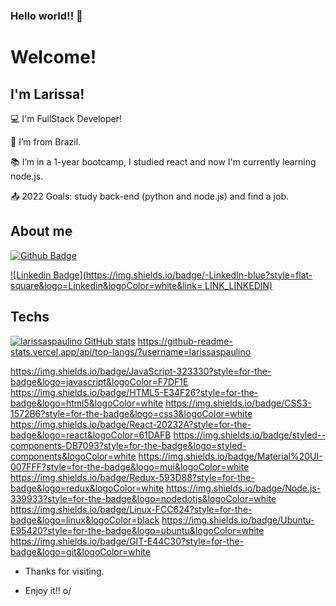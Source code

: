 ### Hello world!! 👋

<!--
**larissaspaulino/larissaspaulino** is a ✨ _special_ ✨ repository because its `README.md` (this file) appears on your GitHub profile.

Here are some ideas to get you started:

- 🔭 I’m currently working on ...
- 🌱 I’m currently learning ...
- 👯 I’m looking to collaborate on ...
- 🤔 I’m looking for help with ...
- 💬 Ask me about ...
- 📫 How to reach me: ...
- 😄 Pronouns: ...
- ⚡ Fun fact: ...
-->

# Welcome!

 

## I'm Larissa!

 

:computer: I'm FullStack Developer!

:house_with_garden: I’m from Brazil.

:books: I’m in a 1-year bootcamp, I studied react and now I'm currently learning node.js.  

:outbox_tray: 2022 Goals: study back-end (python and node.js) and find a job.



## About me

[![Github Badge](https://img.shields.io/badge/-Github-000?style=flat-square&logo=Github&logoColor=white&link=LINK_GIT)](https://github.com/larissaspaulino)

[![Linkedin Badge](https://img.shields.io/badge/-LinkedIn-blue?style=flat-square&logo=Linkedin&logoColor=white&link= LINK_LINKEDIN)](https://www.linkedin.com/in/larissaspaulino/)

## Techs

[![larissaspaulino GitHub stats](https://github-readme-stats.vercel.app/api?username=larissaspaulino)](https://github.com/larissaspaulino/github-readme-stats)
https://github-readme-stats.vercel.app/api/top-langs/?username=larissaspaulino

https://img.shields.io/badge/JavaScript-323330?style=for-the-badge&logo=javascript&logoColor=F7DF1E
https://img.shields.io/badge/HTML5-E34F26?style=for-the-badge&logo=html5&logoColor=white
https://img.shields.io/badge/CSS3-1572B6?style=for-the-badge&logo=css3&logoColor=white
https://img.shields.io/badge/React-20232A?style=for-the-badge&logo=react&logoColor=61DAFB
https://img.shields.io/badge/styled--components-DB7093?style=for-the-badge&logo=styled-components&logoColor=white
https://img.shields.io/badge/Material%20UI-007FFF?style=for-the-badge&logo=mui&logoColor=white
https://img.shields.io/badge/Redux-593D88?style=for-the-badge&logo=redux&logoColor=white
https://img.shields.io/badge/Node.js-339933?style=for-the-badge&logo=nodedotjs&logoColor=white
https://img.shields.io/badge/Linux-FCC624?style=for-the-badge&logo=linux&logoColor=black
https://img.shields.io/badge/Ubuntu-E95420?style=for-the-badge&logo=ubuntu&logoColor=white
https://img.shields.io/badge/GIT-E44C30?style=for-the-badge&logo=git&logoColor=white


 

- Thanks for visiting.

- Enjoy it!! o/
